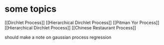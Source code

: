 # some topics

[[Dirchlet Process]]
[[Hierarchical Dirchlet Process]]
[[Pitman Yor Process]]
[[Hierarchical Dirchlet Process]]
[[Chinese Restaurant Process]]

should make a note on gaussian process regression